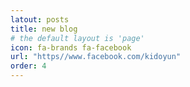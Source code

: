 ```yaml
---
latout: posts
title: new blog
# the default layout is 'page'
icon: fa-brands fa-facebook
url: "https//www.facebook.com/kidoyun"
order: 4
---
```



